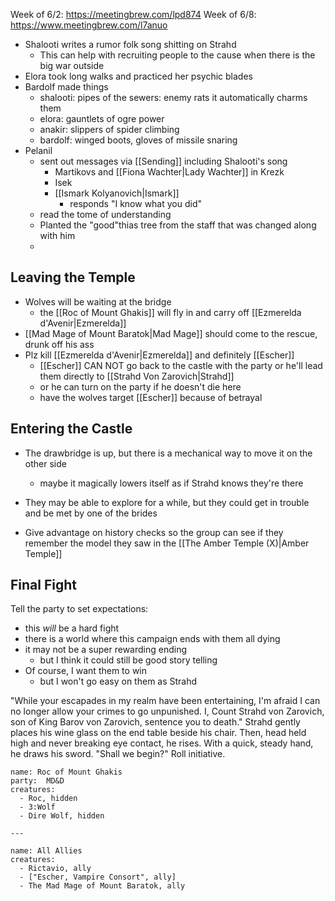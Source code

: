 Week of 6/2: https://meetingbrew.com/lpd874
Week of 6/8: https://www.meetingbrew.com/l7anuo

- Shalooti writes a rumor folk song shitting on Strahd
	- This can help with recruiting people to the cause when there is the big war outside
- Elora took long walks and practiced her psychic blades
- Bardolf made things
	- shalooti: pipes of the sewers: enemy rats it automatically charms them
	- elora: gauntlets of ogre power
	- anakir: slippers of spider climbing
	- bardolf: winged boots, gloves of missile snaring
- Pelanil
	- sent out messages via [[Sending]] including Shalooti's song
		- Martikovs and [[Fiona Wachter|Lady Wachter]] in Krezk
		- Isek
		- [[Ismark Kolyanovich|Ismark]]
			- responds "I know what you did"
	- read the tome of understanding
	- Planted the "good"thias tree from the staff that was changed along with him
	- 


## Leaving the Temple

- Wolves will be waiting at the bridge
	- the [[Roc of Mount Ghakis]] will fly in and carry off [[Ezmerelda d'Avenir|Ezmerelda]]
- [[Mad Mage of Mount Baratok|Mad Mage]] should come to the rescue, drunk off his ass
- Plz kill [[Ezmerelda d'Avenir|Ezmerelda]] and definitely [[Escher]]
	- [[Escher]] CAN NOT go back to the castle with the party or he'll lead them directly to [[Strahd Von Zarovich|Strahd]]
	- or he can turn on the party if he doesn't die here
	- have the wolves target [[Escher]] because of betrayal

## Entering the Castle

- The drawbridge is up, but there is a mechanical way to move it on the other side
	- maybe it magically lowers itself as if Strahd knows they're there
- They may be able to explore for a while, but they could get in trouble and be met by one of the brides

- Give advantage on history checks so the group can see if they remember the model they saw in the [[The Amber Temple (X)|Amber Temple]]

## Final Fight

Tell the party to set expectations:
- this _will_ be a hard fight
- there is a world where this campaign ends with them all dying
- it may not be a super rewarding ending
	- but I think it could still be good story telling
- Of course, I want them to win
	- but I won't go easy on them as Strahd


"While your escapades in my realm have been entertaining, I'm afraid I can no longer allow your crimes to go unpunished. I, Count Strahd von Zarovich, son of King Barov von Zarovich, sentence you to death." Strahd gently places his wine glass on the end table beside his chair. Then, head held high and never breaking eye contact, he rises. With a quick, steady hand, he draws his sword. "Shall we begin?" Roll initiative.



```encounter-table
name: Roc of Mount Ghakis
party:  MD&D
creatures:
  - Roc, hidden
  - 3:Wolf
  - Dire Wolf, hidden
  
---

name: All Allies
creatures:
  - Rictavio, ally
  - ["Escher, Vampire Consort", ally]
  - The Mad Mage of Mount Baratok, ally
```

